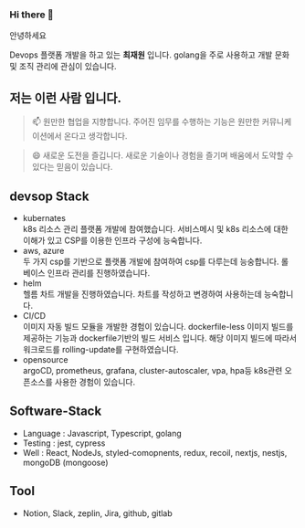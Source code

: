 ### Hi there 👋

안녕하세요

Devops 플랫폼 개발을 하고 있는 **최재원** 입니다.
golang을 주로 사용하고 개발 문화 및 조직 관리에 관심이 있습니다.

## 저는 이런 사람 입니다.

> 📫 원만한 협업을 지향합니다. 주어진 임무를 수행하는 기능은 원만한 커뮤니케이션에서 온다고 생각합니다.

> 😄 새로운 도전을 즐깁니다. 새로운 기술이나 경험을 즐기며 배움에서 도약할 수 있다는 믿음이 있습니다.

## devsop Stack
- kubernates  
  k8s 리소스 관리 플랫폼 개발에 참여했습니다. 서비스메시 및 k8s 리소스에 대한 이해가 있고 CSP를 이용한 인프라 구성에 능숙합니다.
- aws, azure  
  두 가지 csp를 기반으로 플랫폼 개발에 참여하여 csp를 다루는데 능숭합니다. 롤 베이스 인프라 관리를 진행하였습니다.
- helm  
  헬름 차트 개발을 진행하였습니다. 차트를 작성하고 변경하여 사용하는데 능숙합니다.
- CI/CD  
  이미지 자동 빌드 모듈을 개발한 경험이 있습니다. dockerfile-less 이미지 빌드를 제공하는 기능과 dockerfile기반의 빌드 서비스 입니다. 해당 이미지 빌드에 따라서 워크로드를 rolling-update를 구현하였습니다.  
- opensource  
  argoCD, prometheus, grafana, cluster-autoscaler, vpa, hpa등 k8s관련 오픈소스를 사용한 경험이 있습니다.
 
## Software-Stack
- Language : Javascript, Typescript, golang
- Testing : jest, cypress
- Well : React, NodeJs, styled-comopnents, redux, recoil, nextjs, nestjs, mongoDB (mongoose)
 
## Tool
- Notion, Slack, zeplin, Jira, github, gitlab


